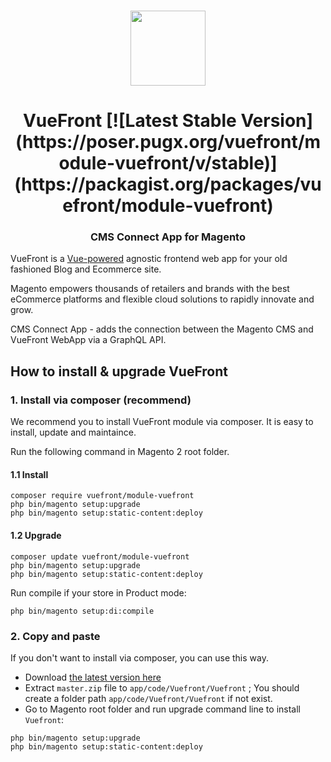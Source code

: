 <p align="center">
  <br>
  <a href="https://vuefront.com">
    <img src="https://vuefront.com/logo.png" width="120"/>
  </a>
</p>
<h1 align="center">VueFront [![Latest Stable Version](https://poser.pugx.org/vuefront/module-vuefront/v/stable)](https://packagist.org/packages/vuefront/module-vuefront)</h1>
<h3 align="center">CMS Connect App for Magento
</h3>

VueFront is a <a href="//vuejs.org">Vue-powered</a> agnostic frontend web app for your old fashioned Blog and Ecommerce site. 

Magento empowers thousands of retailers and brands with the best eCommerce platforms and flexible cloud solutions to rapidly innovate and grow.

CMS Connect App - adds the connection between the Magento CMS and VueFront WebApp via a GraphQL API.


## How to install & upgrade VueFront

### 1. Install via composer (recommend)

We recommend you to install VueFront module via composer. It is easy to install, update and maintaince.

Run the following command in Magento 2 root folder.

#### 1.1 Install

```
composer require vuefront/module-vuefront
php bin/magento setup:upgrade
php bin/magento setup:static-content:deploy
```

#### 1.2 Upgrade

```
composer update vuefront/module-vuefront
php bin/magento setup:upgrade
php bin/magento setup:static-content:deploy
```

Run compile if your store in Product mode:

```
php bin/magento setup:di:compile
```

### 2. Copy and paste

If you don't want to install via composer, you can use this way. 

- Download [the latest version here](https://github.com/vuefront/vuefront/archive/master.zip) 
- Extract `master.zip` file to `app/code/Vuefront/Vuefront` ; You should create a folder path `app/code/Vuefront/Vuefront` if not exist.
- Go to Magento root folder and run upgrade command line to install `Vuefront`:

```
php bin/magento setup:upgrade
php bin/magento setup:static-content:deploy
```

